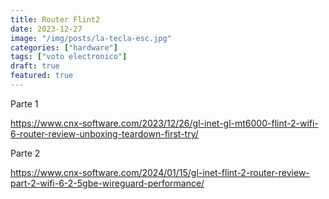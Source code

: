 ```yaml
---
title: Router Flint2
date: 2023-12-27
image: "/img/posts/la-tecla-esc.jpg"
categories: ["hardware"]
tags: ["voto electronico"]
draft: true
featured: true
---
```



Parte 1

https://www.cnx-software.com/2023/12/26/gl-inet-gl-mt6000-flint-2-wifi-6-router-review-unboxing-teardown-first-try/




Parte 2

https://www.cnx-software.com/2024/01/15/gl-inet-flint-2-router-review-part-2-wifi-6-2-5gbe-wireguard-performance/



